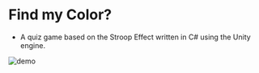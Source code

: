 # Find my Color? #
* A quiz game based on the Stroop Effect written in C# using the Unity engine.

![demo](Demos/color-game.gif)